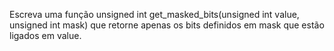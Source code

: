 Escreva uma função 
unsigned int get_masked_bits(unsigned int value, unsigned int mask) 
que retorne apenas os bits definidos em mask que estão ligados em value.
